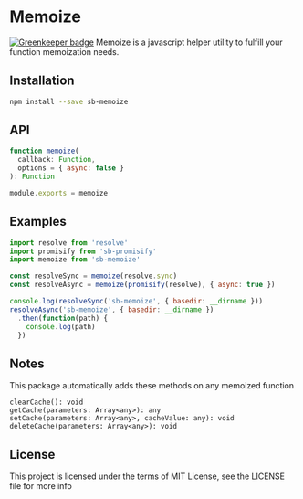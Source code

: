 Memoize
=======

[![Greenkeeper badge](https://badges.greenkeeper.io/steelbrain/memoize.svg)](https://greenkeeper.io/)
Memoize is a javascript helper utility to fulfill your function memoization needs.

## Installation

```sh
npm install --save sb-memoize
```

## API

```js
function memoize(
  callback: Function,
  options = { async: false }
): Function

module.exports = memoize
```

## Examples

```js
import resolve from 'resolve'
import promisify from 'sb-promisify'
import memoize from 'sb-memoize'

const resolveSync = memoize(resolve.sync)
const resolveAsync = memoize(promisify(resolve), { async: true })

console.log(resolveSync('sb-memoize', { basedir: __dirname }))
resolveAsync('sb-memoize', { basedir: __dirname })
  .then(function(path) {
    console.log(path)
  })
```

## Notes

This package automatically adds these methods on any memoized function

```
clearCache(): void
getCache(parameters: Array<any>): any
setCache(parameters: Array<any>, cacheValue: any): void
deleteCache(parameters: Array<any>): void
```

## License

This project is licensed under the terms of MIT License, see the LICENSE file for more info
